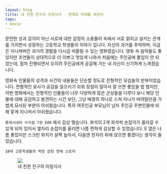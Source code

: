```yaml
---
layout: blog
title: 내 친한 친구의 아침식사 - 현재로 미래를 바꾼다
tags: 
- movie
---
```


문란한 성과 감각이 아닌 서로에 대한 감정의 소용돌이 속에서 서로 얽히고 설키는 관계를 거치면서 성장하는 고등학교 학생들의 이야기 입니다. 자신의 과거를 추억하며, 지금은 지나쳐버린 과거의 경험을 다시금 떠올릴 수 있는 영화였습니다. 영화 속 음악들도 좋았지만 조연들이 상대적으로 더 이쁘고 멋있게 나와서 처음에는 주인공에 몰입이 안 되었는데, 점차 진행되면서 오히려 주인공에게 공감해 가는 내 자신이 신기하게 느껴졌습니다.

영화속 인물들의 성격과 사건의 내용들은 단순할 정도로 전형적인 모습들의 반복이었습니다. 전형적인 묘사가 공감을 일으키기 쉬워 장점이 많아서 잘 쓰면 좋았을 법 했지만, 이번 영화에서는 전형적인 인물들이 너무 다양하게 많은 군상들을 다루다 보니 해당 인물에 대해 공감하고 발견하는 시간 보단, 그냥 배경의 하나로 스쳐 지나가 버려릴만큼 가볍게 묘사된 부분이 아쉬웠습니다. 특히 여주인공 부모님이 남자 주인공 주변인물에 비해 앝게 지나쳐서 아쉬웠습니다.

`롯데시네마 수지점 7관 E08` 에서 감상 했습니다. 좌석이 2개 좌석씩 손잡이가 올라갈 수 있게 되어 있어서 옆자리 손잡이를 올리면 나름 편하게 감상할 수 있었습니다. E 열은 나름 좋았지만 스크린 위치가 살짝 높아서, 다음엔 한자리 뒤에 앉으면 좋겠다는 생각이 들었습니다.

`10대 고등학생들의 막장 감정 연애 스토리`

<figure class="align-center">
  <img src="{{site.baseurl}}/assets/movie/mybreakfast.jpg">
  <figcaption>내 친한 친구의 아침식사</figcaption>
</figure>
